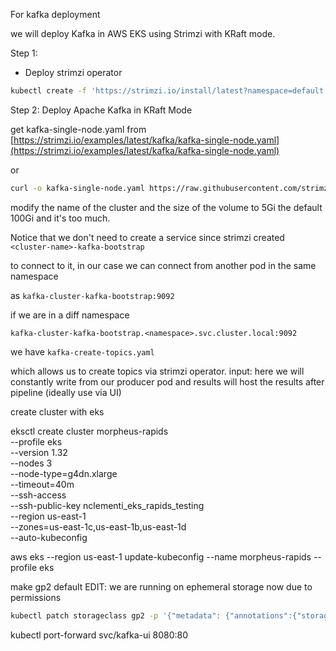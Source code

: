 For kafka deployment

we will deploy Kafka in AWS EKS using Strimzi with KRaft mode.

Step 1:

- Deploy strimzi operator

```bash
kubectl create -f 'https://strimzi.io/install/latest?namespace=default'
```

Step 2: Deploy Apache Kafka in KRaft Mode

get kafka-single-node.yaml from [https://strimzi.io/examples/latest/kafka/kafka-single-node.yaml](https://strimzi.io/examples/latest/kafka/kafka-single-node.yaml)

or

```bash
curl -o kafka-single-node.yaml https://raw.githubusercontent.com/strimzi/strimzi-kafka-operator/refs/tags/0.46.0/examples/kafka/kafka-single-node.yaml
```

modify the name of the cluster and the size of the volume to 5Gi the default 100Gi
and it's too much.

Notice that we don't need to create a service since strimzi created `<cluster-name>-kafka-bootstrap`

to connect to it, in our case we can connect from another pod in the same namespace

as `kafka-cluster-kafka-bootstrap:9092`

if we are in a diff namespace

`kafka-cluster-kafka-bootstrap.<namespace>.svc.cluster.local:9092`

we have `kafka-create-topics.yaml`

which allows us to create topics via strimzi operator.
input: here we will constantly write from our producer pod and results will host the results
after pipeline (ideally use via UI)

create cluster with eks

eksctl create cluster morpheus-rapids \
 --profile eks \
 --version 1.32 \
--nodes 3 \
 --node-type=g4dn.xlarge \
 --timeout=40m \
 --ssh-access \
 --ssh-public-key nclementi_eks_rapids_testing \
 --region us-east-1 \
 --zones=us-east-1c,us-east-1b,us-east-1d \
 --auto-kubeconfig

aws eks --region us-east-1 update-kubeconfig --name morpheus-rapids --profile eks

make gp2 default EDIT: we are running on ephemeral storage now due to permissions

```bash
kubectl patch storageclass gp2 -p '{"metadata": {"annotations":{"storageclass.kubernetes.io/is-default-class":"true"}}}'
```

kubectl port-forward svc/kafka-ui 8080:80
